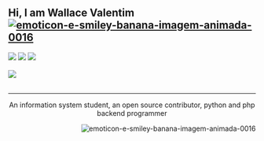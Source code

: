## Hi, I am Wallace Valentim <a href="https://www.imagensanimadas.com/cat-emoticons-e-smileys-de-bananas-2120.htm"><img src="https://www.imagensanimadas.com/data/media/2120/emoticon-e-smiley-banana-imagem-animada-0016.gif" border="0" alt="emoticon-e-smiley-banana-imagem-animada-0016" /></a>
<div>
<a href="https://www.youtube.com/channel/UC9bLJ-K03OfGGaJXSZgQCig" target="_blank"><img src="https://img.shields.io/badge/YouTube-FF0000?style=for-the-badge&logo=youtube&logoColor=white" target="_blank"></a>
<a href="https://www.instagram.com/w4lla_s/" target="_blank"><img src="https://img.shields.io/badge/-Instagram-%23E4405F?style=for-the-badge&logo=instagram&logoColor=white" target="_blank"></a>
<a href="https://www.linkedin.com/in/wallavalentim00/" target="_blank"><img src="https://img.shields.io/badge/-LinkedIn-%230077B5?style=for-the-badge&logo=linkedin&logoColor=white" target="_blank"></a>   
</div>
<br>
<div>
<img src="https://github.com/amandewatnitrr/amandewatnitrr/blob/main/header_.png?raw=true">
</div>
<br>
<hr>
<p align="center" font-family: "Times New Roman", Times, serif;>
    An information system student, an open source contributor, python and php backend programmer
</p>
<a href="https://media2.giphy.com/media/qgQUggAC3Pfv687qPC/giphy.gif?cid=ecf05e47i08067sjbb1ze50nxixgb4dwjxk6h2xfctfc9i34&rid=giphy.gif&ct=g"><img src="https://media2.giphy.com/media/qgQUggAC3Pfv687qPC/giphy.gif?cid=ecf05e47i08067sjbb1ze50nxixgb4dwjxk6h2xfctfc9i34&rid=giphy.gif&ct=g" border="0" alt="emoticon-e-smiley-banana-imagem-animada-0016" style="200px" align="right"/></a>







